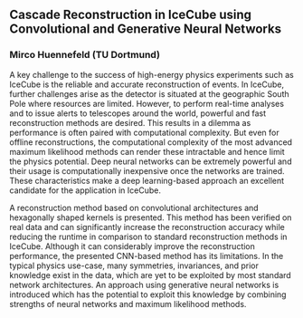 ## Cascade Reconstruction in IceCube using Convolutional and Generative Neural Networks
### Mirco Huennefeld (TU Dortmund)

A key challenge to the success of high-energy physics experiments such as IceCube is the reliable and accurate reconstruction of events. In IceCube, further challenges arise as the detector is situated at the geographic South Pole where resources are limited.  However, to perform real-time analyses and to issue alerts to telescopes around the world, powerful and fast reconstruction methods are desired. This results in a dilemma as performance is often paired with computational complexity. But even for offline reconstructions, the computational complexity of the most advanced maximum likelihood methods can render these intractable and hence limit the physics potential. Deep neural networks can be extremely powerful and their usage is computationally inexpensive once the networks are trained. These characteristics make a deep learning-based approach an excellent candidate for the application in IceCube.

A reconstruction method based on convolutional architectures and hexagonally shaped kernels is presented. This method has been verified on real data and can significantly increase the reconstruction accuracy while reducing the runtime in comparison to standard reconstruction 
methods in IceCube. Although it can considerably improve the reconstruction performance, the presented CNN-based method has its limitations. In the typical physics use-case, many symmetries, invariances, and prior knowledge exist in the data, which are yet to be exploited by most standard network architectures. An approach using generative neural networks is introduced which has the potential to exploit this knowledge by combining strengths of neural networks and maximum likelihood methods.
